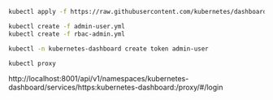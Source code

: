 ```sh
kubectl apply -f https://raw.githubusercontent.com/kubernetes/dashboard/v2.7.0/aio/deploy/recommended.yaml
```

```sh
kubectl create -f admin-user.yml
kubectl create -f rbac-admin.yml

kubectl -n kubernetes-dashboard create token admin-user
```

```sh
kubectl proxy
```

http://localhost:8001/api/v1/namespaces/kubernetes-dashboard/services/https:kubernetes-dashboard:/proxy/#/login
